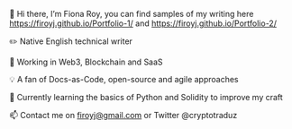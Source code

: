 👋 Hi there, I’m Fiona Roy, you can find samples of my writing here https://firoyj.github.io/Portfolio-1/ and https://firoyj.github.io/Portfolio-2/

✏️ Native English technical writer

🚀 Working in Web3, Blockchain and SaaS

💡 A fan of Docs-as-Code, open-source and agile approaches

🌱 Currently learning the basics of Python and Solidity to improve my craft

📫 Contact me on firoyj@gmail.com or Twitter @cryptotraduz
